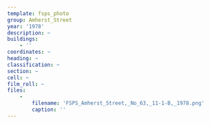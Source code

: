 ```yaml
---
template: fsps_photo
group: Amherst_Street
year: '1978'
description: ~
buildings:
    - ''
coordinates: ~
heading: ~
classification: ~
section: ~
cell: ~
film_roll: ~
files:
    -
        filename: 'FSPS_Amherst_Street,_No_63,_11-1-B,_1978.png'
        caption: ''
---
```

